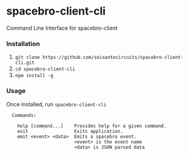 # spacebro-client-cli
Command Line Interface for spacebro-client

### Installation

1. `git clone https://github.com/soixantecircuits/spacebro-client-cli.git`
2. `cd spacebro-client-cli`
3. `npm install -g`

### Usage

Once installed, run `spacebro-client-cli`
```
  Commands:

    help [command...]    Provides help for a given command.
    exit                 Exits application.
    emit <event> <data>  Emits a spacebro event.
                         <event> is the event name
                         <data> is JSON parsed data
```
